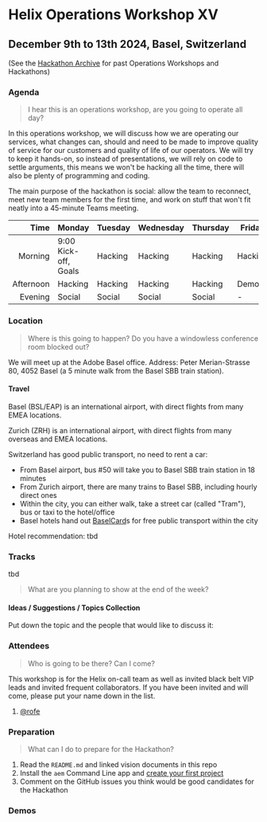 # Helix Operations Workshop XV

December 9th to 13th 2024, Basel, Switzerland
---

(See the [Hackathon Archive](./README.md) for past Operations Workshops and Hackathons)

### Agenda

> I hear this is an operations workshop, are you going to operate all day?

In this operations workshop, we will discuss how we are operating our services, what changes can, should and need to be made to
improve quality of service for our customers and quality of life of our operators. We will try to keep it hands-on, so instead
of presentations, we will rely on code to settle arguments, this means we won't be hacking all the time, there will also be plenty
of programming and coding.

The main purpose of the hackathon is social: allow the team to reconnect, meet new team members for the first time, and work on
stuff that won't fit neatly into a 45-minute Teams meeting.

|      Time | Monday                                                 | Tuesday | Wednesday | Thursday | Friday  |
| --------: | ------------------------------------------------------ | ------- | --------- | -------- | ------- |
|   Morning | 9:00 Kick-off, Goals                                   | Hacking | Hacking   | Hacking  | Hacking |
| Afternoon | Hacking                                                | Hacking | Hacking   | Hacking  | Demos   |
|   Evening | Social                                                 | Social  | Social    | Social   | -       |

### Location

> Where is this going to happen? Do you have a windowless conference room blocked out?

We will meet up at the Adobe Basel office. Address: Peter Merian-Strasse 80, 4052 Basel (a 5 minute walk from the Basel SBB train station).

#### Travel

Basel (BSL/EAP) is an international airport, with direct flights from many EMEA locations.

Zurich (ZRH) is an international airport, with direct flights from many overseas and EMEA locations.

Switzerland has good public transport, no need to rent a car:
- From Basel airport, bus #50 will take you to Basel SBB train station in 18 minutes
- From Zurich airport, there are many trains to Basel SBB, including hourly direct ones
- Within the city, you can either walk, take a street car (called "Tram"), bus or taxi to the hotel/office
- Basel hotels hand out [BaselCard](https://www.basel.com/en/baselcard)s for free public transport within the city

Hotel recommendation: tbd

### Tracks

tbd

> What are you planning to show at the end of the week?

#### Ideas / Suggestions / Topics Collection

Put down the topic and the people that would like to discuss it:

### Attendees

> Who is going to be there? Can I come?

This workshop is for the Helix on-call team as well as invited black belt VIP leads and invited frequent collaborators.
If you have been invited and will come, please put your name down in the list.

1. [@rofe](https://github.com/rofe)

### Preparation

> What can I do to prepare for the Hackathon?

1. Read the `README.md` and linked vision documents in this repo
3. Install the `aem` Command Line app and [create your first project](https://www.aem.live/tutorial)
4. Comment on the GitHub issues you think would be good candidates for the Hackathon

### Demos
